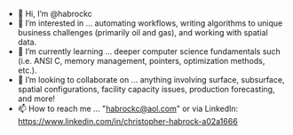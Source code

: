 - 👋 Hi, I’m @habrockc
- 👀 I’m interested in ... automating workflows, writing algorithms to unique business challenges (primarily oil and gas), and working with spatial data.
- 🌱 I’m currently learning ... deeper computer science fundamentals such (i.e. ANSI C, memory management, pointers, optimization methods, etc.).
- 💞️ I’m looking to collaborate on ... anything involving surface, subsurface, spatial configurations, facility capacity issues, production forecasting, and more!
- 📫 How to reach me ... "habrockc@aol.com" or via LinkedIn: https://www.linkedin.com/in/christopher-habrock-a02a1666 

<!---
habrockc/habrockc is a ✨ special ✨ repository because its `README.md` (this file) appears on your GitHub profile.
You can click the Preview link to take a look at your changes.
--->

